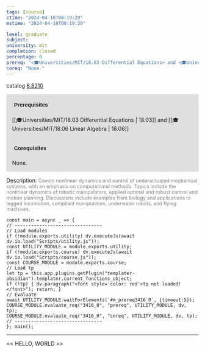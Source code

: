 ```yaml
---
tags: [course]
ctime: "2024-04-18T00:19:29"
mstime: "2024-04-18T00:19:29"

level: graduate
subject: 
university: mit
completion: closed
percentage: 0
prereq: "<🎓Universities/MIT/18.03 Differential Equations> and <🎓Universities/MIT/18.06 Linear Algebra>"
coreq: "None."
---
```


catalog [6.8210](http://student.mit.edu/catalog/m6d.html#6.8210)

<span style="display: block; padding: 15px; background-color: rgb(100, 100, 100, 0.2);"><font id="m_prereq3416_0" style="display: block; font-family: Arial, sans-serif; font-weight: bold; padding: 5px">Prerequisites</font><br><span id="prereq3416_0">[[🎓Universities/MIT/18.03 Differential Equations | 18.03]] and [[🎓Universities/MIT/18.06 Linear Algebra | 18.06]]</span></span>
<span style="display: block; padding: 15px; background-color: rgb(100, 100, 100, 0.2);"><font id="m_coreq3416_0" style="display: block; font-family: Arial, sans-serif; font-weight: bold; padding: 5px">Corequisites</font><br><span id="coreq3416_0">None.</span></span>

<font style="">Description:</font>
<font style="color: grey; font-size: 0.8rem;">Covers nonlinear dynamics and control of underactuated mechanical systems, with an emphasis on computational methods. Topics include the nonlinear dynamics of robotic manipulators, applied optimal and robust control and motion planning. Discussions include examples from biology and applications to legged locomotion, compliant manipulation, underwater robots, and flying machines.</font>

```dataviewjs
const main = async _ => {
// --------------------------------
// Load modules
if (!module.exports.utility) dv.executeJs(await dv.io.load("Scripts/utility.js"));
const UTILITY_MODULE = module.exports.utility;
if (!module.exports.course) dv.executeJs(await dv.io.load("Scripts/course.js"));
const COURSE_MODULE = module.exports.course;
// Load tp
let tp = this.app.plugins.getPlugin("templater-obsidian").templater.current_functions_object;
if (!tp) { dv.paragraph("<font style='color: red'>tp not loaded!</font>"); return; }
// Evaluate
await UTILITY_MODULE.waitForElements(`#m_prereq3416_0`, {timeout:5});
COURSE_MODULE.evaluate_req("3416_0", "prereq", UTILITY_MODULE, dv, tp);
COURSE_MODULE.evaluate_req("3416_0", "coreq", UTILITY_MODULE, dv, tp);
// --------------------------------
}; main();
```

---

<< HELLO, WORLD >>
